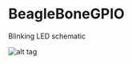 # BeagleBoneGPIO

Blinking LED schematic

![alt tag](https://cloud.githubusercontent.com/assets/1841846/18925114/e064866e-85b2-11e6-98fe-6fbb48fa65c0.png)
